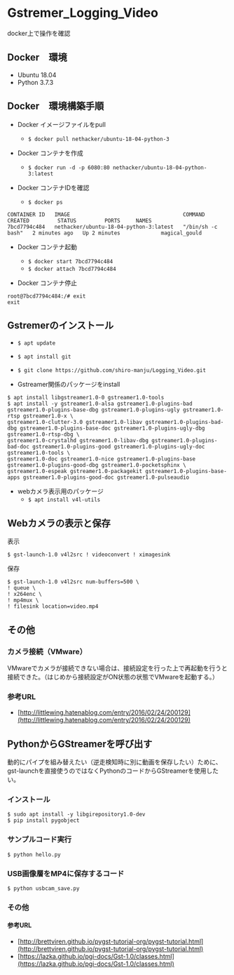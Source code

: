 # Gstremer_Logging_Video
docker上で操作を確認

## Docker　環境
- Ubuntu 18.04
- Python 3.7.3

## Docker　環境構築手順
- Docker イメージファイルをpull <br>
  - `$ docker pull nethacker/ubuntu-18-04-python-3`

- Docker コンテナを作成 <br>
  - `$ docker run -d -p 6080:80 nethacker/ubuntu-18-04-python-3:latest`
- Docker コンテナIDを確認 <br>
  - `$ docker ps`

```console
CONTAINER ID   IMAGE                                    COMMAND             CREATED         STATUS         PORTS     NAMES
7bcd7794c484   nethacker/ubuntu-18-04-python-3:latest   "/bin/sh -c bash"   2 minutes ago   Up 2 minutes             magical_gould
```

- Docker コンテナ起動 <br>
  - `$ docker start 7bcd7794c484`
  - `$ docker attach 7bcd7794c484`

- Docker コンテナ停止 <br>

```console
root@7bcd7794c484:/# exit
exit
```


## Gstremerのインストール
- `$ apt update`
- `$ apt install git`
- `$ git clone https://github.com/shiro-manju/Logging_Video.git`


- Gstreamer関係のパッケージをinstall
```console
$ apt install libgstreamer1.0-0 gstreamer1.0-tools
$ apt install -y gstreamer1.0-alsa gstreamer1.0-plugins-bad gstreamer1.0-plugins-base-dbg gstreamer1.0-plugins-ugly gstreamer1.0-rtsp gstreamer1.0-x \
gstreamer1.0-clutter-3.0 gstreamer1.0-libav gstreamer1.0-plugins-bad-dbg gstreamer1.0-plugins-base-doc gstreamer1.0-plugins-ugly-dbg gstreamer1.0-rtsp-dbg \
gstreamer1.0-crystalhd gstreamer1.0-libav-dbg gstreamer1.0-plugins-bad-doc gstreamer1.0-plugins-good gstreamer1.0-plugins-ugly-doc gstreamer1.0-tools \
gstreamer1.0-doc gstreamer1.0-nice gstreamer1.0-plugins-base gstreamer1.0-plugins-good-dbg gstreamer1.0-pocketsphinx \
gstreamer1.0-espeak gstreamer1.0-packagekit gstreamer1.0-plugins-base-apps gstreamer1.0-plugins-good-doc gstreamer1.0-pulseaudio
```

- webカメラ表示用のパッケージ
  - `$ apt install v4l-utils`

## Webカメラの表示と保存

表示

```console
$ gst-launch-1.0 v4l2src ! videoconvert ! ximagesink
```

保存

```console
$ gst-launch-1.0 v4l2src num-buffers=500 \
! queue \
! x264enc \
! mp4mux \
! filesink location=video.mp4
```

## その他

### カメラ接続（VMware）

VMwareでカメラが接続できない場合は、接続設定を行った上で再起動を行うと接続できた。（はじめから接続設定がON状態の状態でVMwareを起動する。）

### 参考URL

- [http://littlewing.hatenablog.com/entry/2016/02/24/200129](http://littlewing.hatenablog.com/entry/2016/02/24/200129)


## PythonからGStreamerを呼び出す

動的にパイプを組み替えたい（逆走検知時に別に動画を保存したい）ために、gst-launchを直接使うのではなくPythonのコードからGStreamerを使用したい。

### インストール

```console
$ sudo apt install -y libgirepository1.0-dev
$ pip install pygobject
```

### サンプルコード実行

```console
$ python hello.py
```

### USB画像層をMP4に保存するコード

```console
$ python usbcam_save.py
```

### その他

#### 参考URL

- [http://brettviren.github.io/pygst-tutorial-org/pygst-tutorial.html](http://brettviren.github.io/pygst-tutorial-org/pygst-tutorial.html)  
- [https://lazka.github.io/pgi-docs/Gst-1.0/classes.html](https://lazka.github.io/pgi-docs/Gst-1.0/classes.html)
